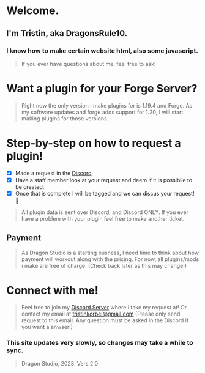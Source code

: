 # Welcome.
## I'm Tristin, aka DragonsRule10.

### I know how to make certain website html, also some javascript.
> If you ever have questions about me, feel free to ask!

# Want a plugin for your Forge Server?
> Right now the only version I make plugins for is 1.19.4 and Forge.
> As my software updates and forge adds support for 1.20, I will start making plugins for those versions.

# Step-by-step on how to request a plugin!
- [x] Made a request in the [Discord](https://discord.gg/55kXaX8zx4).
- [x] Have a staff member look at your request and deem if it is possibile to be created.
- [x] Once that is complete I will be tagged and we can discus your request! :tada:
> All plugin data is sent over Discord, and Discord ONLY.
> If you ever have a problem with your plugin feel free to make another ticket.

## Payment
>As Dragon Studio is a starting busness, I need time to think about how payment will workout along with the pricing.
>For now, all plugins/mods i make are free of charge.
>(Check back later as this may change!)


# Connect with me!
> Feel free to join my [Discord Server](https://discord.gg/55kXaX8zx4) where I take my request at! 
> Or contact my email at tristinkorbel@gmail.com (Please only send request to this email. Any question must be asked in the Discord if you want a anwser!)


### This site updates very slowly, so changes may take a while to sync.
>Dragon Studio, 2023. Vers 2.0
